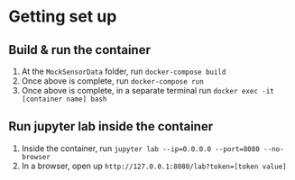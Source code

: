 # Getting set up

## Build & run the container
1.  At the `MockSensorData` folder, run `docker-compose build`
2.  Once above is complete, run `docker-compose run`
3.  Once above is complete, in a separate terminal run `docker exec -it [container name] bash`

## Run jupyter lab inside the container
1.  Inside the container, run `jupyter lab --ip=0.0.0.0 --port=8080 --no-browser`
2.  In a browser, open up `http://127.0.0.1:8080/lab?token=[token value]`


